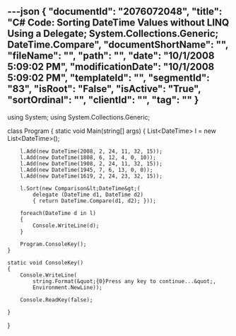 ---json
{
  "documentId": "2076072048",
  "title": "C# Code: Sorting DateTime Values without LINQ Using a Delegate; System.Collections.Generic; DateTime.Compare",
  "documentShortName": "",
  "fileName": "",
  "path": "",
  "date": "10/1/2008 5:09:02 PM",
  "modificationDate": "10/1/2008 5:09:02 PM",
  "templateId": "",
  "segmentId": "83",
  "isRoot": "False",
  "isActive": "True",
  "sortOrdinal": "",
  "clientId": "",
  "tag": ""
}
---

using System;
using System.Collections.Generic;

class Program
{
    static void Main(string[] args)
    {
        List&lt;DateTime&gt; l = new List&lt;DateTime&gt;();

        l.Add(new DateTime(2008, 2, 24, 11, 32, 15));
        l.Add(new DateTime(1808, 6, 12, 4, 0, 10));
        l.Add(new DateTime(1908, 2, 24, 11, 32, 15));
        l.Add(new DateTime(1945, 7, 6, 13, 0, 0));
        l.Add(new DateTime(1619, 2, 24, 23, 32, 15));

        l.Sort(new Comparison&lt;DateTime&gt;(
            delegate (DateTime d1, DateTime d2)
            { return DateTime.Compare(d1, d2); }));

        foreach(DateTime d in l)
        {
            Console.WriteLine(d);
        }

        Program.ConsoleKey();
    }

    static void ConsoleKey()
    {
        Console.WriteLine(
            string.Format(&quot;{0}Press any key to continue...&quot;,
            Environment.NewLine));

        Console.ReadKey(false);

    }
}
